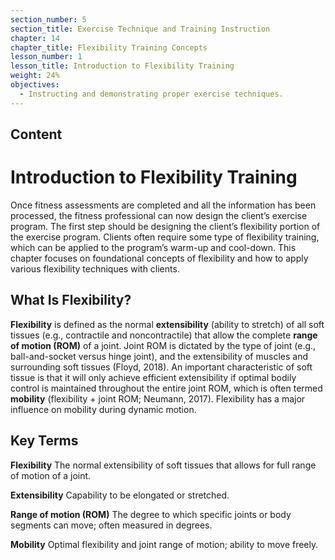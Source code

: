 ```yaml
---
section_number: 5
section_title: Exercise Technique and Training Instruction
chapter: 14
chapter_title: Flexibility Training Concepts
lesson_number: 1
lesson_title: Introduction to Flexibility Training
weight: 24%
objectives:
  - Instructing and demonstrating proper exercise techniques.
---
```


## Content
# Introduction to Flexibility Training

Once fitness assessments are completed and all the information has been processed, the fitness professional can now design the client’s exercise program. The first step should be designing the client’s flexibility portion of the exercise program. Clients often require some type of flexibility training, which can be applied to the program’s warm-up and cool-down. This chapter focuses on foundational concepts of flexibility and how to apply various flexibility techniques with clients.

## What Is Flexibility?

**Flexibility** is defined as the normal **extensibility** (ability to stretch) of all soft tissues (e.g., contractile and noncontractile) that allow the complete **range of motion (ROM)** of a joint. Joint ROM is dictated by the type of joint (e.g., ball-and-socket versus hinge joint), and the extensibility of muscles and surrounding soft tissues (Floyd, 2018). An important characteristic of soft tissue is that it will only achieve efficient extensibility if optimal bodily control is maintained throughout the entire joint ROM, which is often termed **mobility** (flexibility + joint ROM; Neumann, 2017). Flexibility has a major influence on mobility during dynamic motion.

## Key Terms

**Flexibility**
The normal extensibility of soft tissues that allows for full range of motion of a joint.

**Extensibility**
Capability to be elongated or stretched.

**Range of motion (ROM)**
The degree to which specific joints or body segments can move; often measured in degrees.

**Mobility**
Optimal flexibility and joint range of motion; ability to move freely.